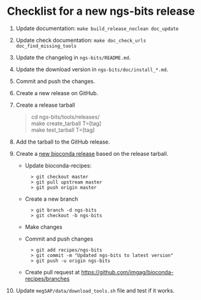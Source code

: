 # Checklist for a new ngs-bits release

1. Update documentation: `make build_release_noclean doc_update`
1. Update check documentation: `make doc_check_urls doc_find_missing_tools`
1. Update the changelog in `ngs-bits/README.md`.
1. Update the download version in `ngs-bits/doc/install_*.md`.
1. Commit and push the changes.
1. Create a new release on GitHub.
1. Create a release tarball

	> cd ngs-bits/tools/releases/  
	> make create\_tarball T=[tag]  
	> make test\_tarball T=[tag] 

1. Add the tarball to the GitHub release.
1. Create a [new bioconda release](https://bioconda.github.io/contribute-a-recipe.html#update-repo) based on the release tarball.
	* Update bioconda-recipes:
			
			> git checkout master
			> git pull upstream master
			> git push origin master	
	* Create a new branch
			
			> git branch -d ngs-bits
			> git checkout -b ngs-bits
	* Make changes
	* Commit and push changes
			
			> git add recipes/ngs-bits
			> git commit -m "Updated ngs-bits to latest version"
			> git push -u origin ngs-bits
	* Create pull request at <https://github.com/imgag/bioconda-recipes/branches>
1. Update `megSAP/data/download_tools.sh` file and test if it works.







